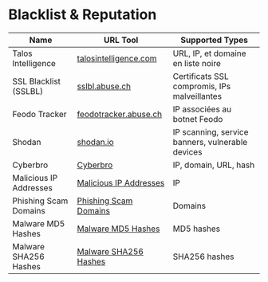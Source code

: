 # Blacklist & Reputation

| Name                 | URL Tool                                            | Supported Types                              |
|----------------------|-----------------------------------------------------|----------------------------------------------|
| Talos Intelligence   | [talosintelligence.com](https://talosintelligence.com/) | URL, IP, et domaine en liste noire        |
| SSL Blacklist (SSLBL) | [sslbl.abuse.ch](https://sslbl.abuse.ch/)           | Certificats SSL compromis, IPs malveillantes |
| Feodo Tracker        | [feodotracker.abuse.ch](https://feodotracker.abuse.ch/) | IP associées au botnet Feodo                 |
| Shodan        | [shodan.io](https://www.shodan.io/) | IP scanning, service banners, vulnerable devices |                 |
| Cyberbro   | [Cyberbro](https://github.com/stanfrbd/cyberbro) | IP, domain, URL, hash        |
| Malicious IP Addresses   | [Malicious IP Addresses](https://lnkd.in/eeKQPCwf) | IP         |
| Phishing Scam Domains    | [Phishing Scam Domains](https://lnkd.in/eyxy3YvA) | Domains        |
| Malware MD5 Hashes    | [Malware MD5 Hashes](https://lnkd.in/eUPZa68u) | MD5 hashes        |
| Malware SHA256 Hashes   | [Malware SHA256 Hashes](https://lnkd.in/eVaU9BRd) | SHA256 hashes        |
